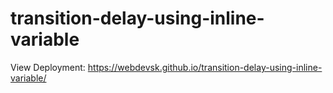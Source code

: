 # transition-delay-using-inline-variable
View Deployment: https://webdevsk.github.io/transition-delay-using-inline-variable/
